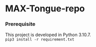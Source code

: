 # MAX-Tongue-repo
### Prerequisite
This project is developed in Python 3.10.7.
<br> `pip3 install -r requirement.txt` 

